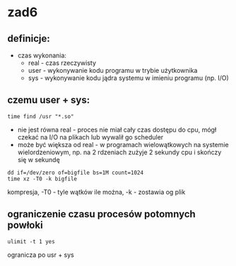 # zad6

## definicje:
- czas wykonania:
  - real - czas rzeczywisty
  - user - wykonywanie kodu programu w trybie użytkownika
  - sys - wykonywanie kodu jądra systemu w imieniu programu (np. I/O)

## czemu user + sys:
```
time find /usr "*.so"
```

- nie jest równa real - proces nie miał cały czas dostępu do cpu, mógł czekać na I/O na plikach lub wywalił go scheduler
- może być większa od real - w programach wielowątkowych na systemie wielordzeniowym, np. na 2 rdzeniach zużyje 2 sekundy cpu i skończy się w sekundę

```
dd if=/dev/zero of=bigfile bs=1M count=1024    
time xz -T0 -k bigfile
```

kompresja, -T0 - tyle wątków ile można, -k - zostawia og plik

## ograniczenie czasu procesów potomnych powłoki
```
ulimit -t 1 yes
```

ogranicza po usr + sys
```
```
